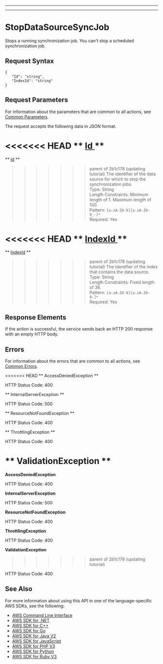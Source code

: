 --------

--------

# StopDataSourceSyncJob<a name="API_StopDataSourceSyncJob"></a>

Stops a running synchronization job\. You can't stop a scheduled synchronization job\.

## Request Syntax<a name="API_StopDataSourceSyncJob_RequestSyntax"></a>

```
{
   "Id": "string",
   "IndexId": "string"
}
```

## Request Parameters<a name="API_StopDataSourceSyncJob_RequestParameters"></a>

For information about the parameters that are common to all actions, see [Common Parameters](CommonParameters.md)\.

The request accepts the following data in JSON format\.

<<<<<<< HEAD
 ** [ Id ](#API_StopDataSourceSyncJob_RequestSyntax) **   <a name="Kendra-StopDataSourceSyncJob-request-Id"></a>
=======
 ** [Id](#API_StopDataSourceSyncJob_RequestSyntax) **   <a name="Kendra-StopDataSourceSyncJob-request-Id"></a>
>>>>>>> parent of 2b1c178 (updating tutorial)
The identifier of the data source for which to stop the synchronization jobs\.  
Type: String  
Length Constraints: Minimum length of 1\. Maximum length of 100\.  
Pattern: `[a-zA-Z0-9][a-zA-Z0-9_-]*`   
Required: Yes

<<<<<<< HEAD
 ** [ IndexId ](#API_StopDataSourceSyncJob_RequestSyntax) **   <a name="Kendra-StopDataSourceSyncJob-request-IndexId"></a>
=======
 ** [IndexId](#API_StopDataSourceSyncJob_RequestSyntax) **   <a name="Kendra-StopDataSourceSyncJob-request-IndexId"></a>
>>>>>>> parent of 2b1c178 (updating tutorial)
The identifier of the index that contains the data source\.  
Type: String  
Length Constraints: Fixed length of 36\.  
Pattern: `[a-zA-Z0-9][a-zA-Z0-9-]*`   
Required: Yes

## Response Elements<a name="API_StopDataSourceSyncJob_ResponseElements"></a>

If the action is successful, the service sends back an HTTP 200 response with an empty HTTP body\.

## Errors<a name="API_StopDataSourceSyncJob_Errors"></a>

For information about the errors that are common to all actions, see [Common Errors](CommonErrors.md)\.

<<<<<<< HEAD
 ** AccessDeniedException **   
  
HTTP Status Code: 400

 ** InternalServerException **   
  
HTTP Status Code: 500

 ** ResourceNotFoundException **   
  
HTTP Status Code: 400

 ** ThrottlingException **   
  
HTTP Status Code: 400

 ** ValidationException **   
=======
 **AccessDeniedException**   
  
HTTP Status Code: 400

 **InternalServerException**   
  
HTTP Status Code: 500

 **ResourceNotFoundException**   
  
HTTP Status Code: 400

 **ThrottlingException**   
  
HTTP Status Code: 400

 **ValidationException**   
>>>>>>> parent of 2b1c178 (updating tutorial)
  
HTTP Status Code: 400

## See Also<a name="API_StopDataSourceSyncJob_SeeAlso"></a>

For more information about using this API in one of the language\-specific AWS SDKs, see the following:
+  [ AWS Command Line Interface](https://docs.aws.amazon.com/goto/aws-cli/kendra-2019-02-03/StopDataSourceSyncJob) 
+  [ AWS SDK for \.NET](https://docs.aws.amazon.com/goto/DotNetSDKV3/kendra-2019-02-03/StopDataSourceSyncJob) 
+  [ AWS SDK for C\+\+](https://docs.aws.amazon.com/goto/SdkForCpp/kendra-2019-02-03/StopDataSourceSyncJob) 
+  [ AWS SDK for Go](https://docs.aws.amazon.com/goto/SdkForGoV1/kendra-2019-02-03/StopDataSourceSyncJob) 
+  [ AWS SDK for Java V2](https://docs.aws.amazon.com/goto/SdkForJavaV2/kendra-2019-02-03/StopDataSourceSyncJob) 
+  [ AWS SDK for JavaScript](https://docs.aws.amazon.com/goto/AWSJavaScriptSDK/kendra-2019-02-03/StopDataSourceSyncJob) 
+  [ AWS SDK for PHP V3](https://docs.aws.amazon.com/goto/SdkForPHPV3/kendra-2019-02-03/StopDataSourceSyncJob) 
+  [ AWS SDK for Python](https://docs.aws.amazon.com/goto/boto3/kendra-2019-02-03/StopDataSourceSyncJob) 
+  [ AWS SDK for Ruby V3](https://docs.aws.amazon.com/goto/SdkForRubyV3/kendra-2019-02-03/StopDataSourceSyncJob) 